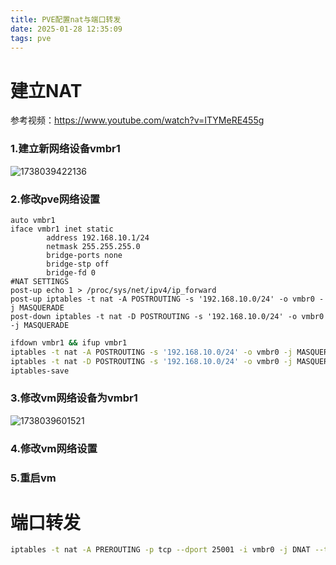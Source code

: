 ```yaml
---
title: PVE配置nat与端口转发
date: 2025-01-28 12:35:09
tags: pve
---
```

# 建立NAT

参考视频：https://www.youtube.com/watch?v=ITYMeRE455g
### 1.建立新网络设备vmbr1
![1738039422136](assets/1738039422136.png)
### 2.修改pve网络设置
```
auto vmbr1
iface vmbr1 inet static
        address 192.168.10.1/24
        netmask 255.255.255.0
        bridge-ports none
        bridge-stp off
        bridge-fd 0
#NAT SETTINGS
post-up echo 1 > /proc/sys/net/ipv4/ip_forward
post-up iptables -t nat -A POSTROUTING -s '192.168.10.0/24' -o vmbr0 -j MASQUERADE
post-down iptables -t nat -D POSTROUTING -s '192.168.10.0/24' -o vmbr0 -j MASQUERADE
```
```sh
ifdown vmbr1 && ifup vmbr1
iptables -t nat -A POSTROUTING -s '192.168.10.0/24' -o vmbr0 -j MASQUERADE
iptables -t nat -D POSTROUTING -s '192.168.10.0/24' -o vmbr0 -j MASQUERADE
iptables-save
```
### 3.修改vm网络设备为vmbr1
![1738039601521](assets/1738039601521.png)
### 4.修改vm网络设置
### 5.重启vm

# 端口转发
```sh
iptables -t nat -A PREROUTING -p tcp --dport 25001 -i vmbr0 -j DNAT --to-destination 192.168.10.100:22
```